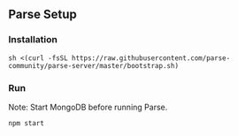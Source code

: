 ## Parse Setup

### Installation
```
sh <(curl -fsSL https://raw.githubusercontent.com/parse-community/parse-server/master/bootstrap.sh)
```

### Run

Note: Start MongoDB before running Parse.

```
npm start
```
